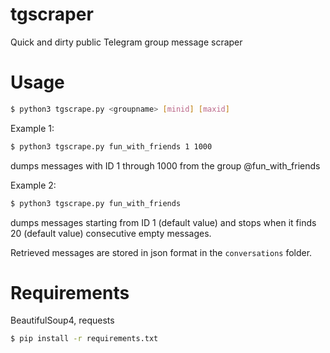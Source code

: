 # tgscraper
Quick and dirty public Telegram group message scraper

# Usage
```bash
$ python3 tgscrape.py <groupname> [minid] [maxid]
```

Example 1:
```bash
$ python3 tgscrape.py fun_with_friends 1 1000
```
dumps messages with ID 1 through 1000 from the group @fun_with_friends

Example 2:
```bash
$ python3 tgscrape.py fun_with_friends
```
dumps messages starting from ID 1 (default value) and stops when it finds 20 (default value) consecutive empty messages.

Retrieved messages are stored in json format in the `conversations` folder.

# Requirements
BeautifulSoup4, requests
```bash
$ pip install -r requirements.txt
```
